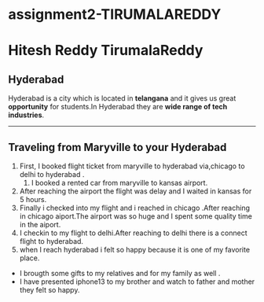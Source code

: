 # assignment2-TIRUMALAREDDY
# Hitesh Reddy TirumalaReddy
## Hyderabad
Hyderabad is a city which is located in **telangana** and it gives us great **opportunity** for students.In Hyderabad they are **wide range of tech industries**.

****
## Traveling from Maryville to your Hyderabad

1. First, I booked flight ticket from maryville to hyderabad via,chicago to delhi to hyderabad . 
   1. I booked a rented car from maryville to kansas airport.
2. After reaching the airport the flight was delay and I waited in kansas for 5 hours.
3. Finally i checked into my flight and i reached in chicago .After reaching in chicago aiport.The airport was so huge and I spent some quality time in the aiport.
4. I checkin to my flight to delhi.After reaching to delhi there is a connect flight to hyderabad.
5. when I reach hyderabad i felt so happy because it is one of my favorite place.


- I brougth some gifts to my relatives and for my family as well .
- I have presented iphone13 to my brother and watch to father and mother  they felt so happy.